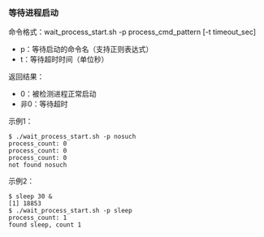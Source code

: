 ### 等待进程启动

命令格式：wait_process_start.sh -p process_cmd_pattern [-t timeout_sec]
- p：等待启动的命令名（支持正则表达式）
- t：等待超时时间（单位秒）

返回结果：
- 0：被检测进程正常启动
- 非0：等待超时

示例1：
```
$ ./wait_process_start.sh -p nosuch
process_count: 0
process_count: 0
process_count: 0
not found nosuch
```

示例2：
```
$ sleep 30 &
[1] 18853
$ ./wait_process_start.sh -p sleep
process_count: 1
found sleep, count 1
```
